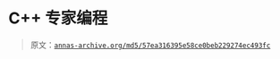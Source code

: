 # C++ 专家编程

> 原文：[`annas-archive.org/md5/57ea316395e58ce0beb229274ec493fc`](https://annas-archive.org/md5/57ea316395e58ce0beb229274ec493fc)